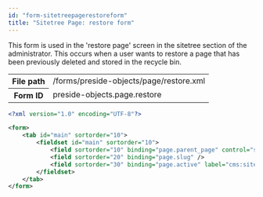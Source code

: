 ```yaml
---
id: "form-sitetreepagerestoreform"
title: "Sitetree Page: restore form"
---
```


This form is used in the 'restore page' screen in the sitetree section of the administrator.
This occurs when a user wants to restore a page that has been previously deleted and stored in the
recycle bin.

<div class="table-responsive"><table class="table table-condensed"><tr><th>File path</th><td>/forms/preside-objects/page/restore.xml</td></tr><tr><th>Form ID</th><td>preside-objects.page.restore</td></tr></table></div>

```xml
<?xml version="1.0" encoding="UTF-8"?>

<form>
    <tab id="main" sortorder="10">
        <fieldset id="main" sortorder="10">
            <field sortorder="10" binding="page.parent_page" control="sitetreePagePicker" required="true" />
            <field sortorder="20" binding="page.slug" />
            <field sortorder="30" binding="page.active" label="cms:sitetree.restore.active.label" />
        </fieldset>
    </tab>
</form>
```